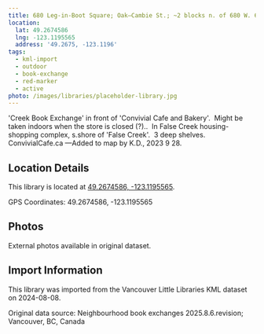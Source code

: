 ```yaml
---
title: 680 Leg-in-Boot Square; Oak—Cambie St.; ~2 blocks n. of 680 W. 6th Ave.
location:
  lat: 49.2674586
  lng: -123.1195565
  address: '49.2675, -123.1196'
tags:
  - kml-import
  - outdoor
  - book-exchange
  - red-marker
  - active
photo: /images/libraries/placeholder-library.jpg
---
```

'Creek Book Exchange' in front of 
'Convivial Cafe and Bakery'.  Might be taken indoors when the store is closed (?).. 
 In False Creek housing-shopping complex, 
s.shore of 'False Creek'.  3 deep shelves.
ConvivialCafe.ca
—Added to map by K.D., 2023 9 28.  

## Location Details

This library is located at [49.2674586, -123.1195565](https://www.google.com/maps?q=49.2674586,-123.1195565).

GPS Coordinates: 49.2674586, -123.1195565

## Photos

External photos available in original dataset.

## Import Information

This library was imported from the Vancouver Little Libraries KML dataset on 2024-08-08.

Original data source: Neighbourhood book exchanges 2025.8.6.revision; Vancouver, BC, Canada
